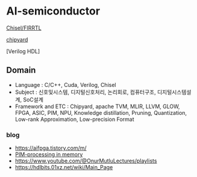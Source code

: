 # AI-semiconductor
 
[Chisel/FIRRTL](https://www.chisel-lang.org/)

[chipyard](https://chipyard.readthedocs.io/en/stable/)

[Verilog HDL]



## Domain
- Language : C/C++, Cuda, Verilog, Chisel
- Subject : 신호및시스템, 디지털신호처리, 논리회로, 컴퓨터구조, 디지털시스템설계, SoC설계
- Framework and ETC : Chipyard, apache TVM, MLIR, LLVM, GLOW, FPGA, ASIC, PIM, NPU, Knowledge distillation, Pruning, Quantization, Low-rank Approximation, Low-precision Format

### blog
- https://aifpga.tistory.com/m/
- [PIM-processing in memory](https://www.upmem.com/ressources/)
- https://www.youtube.com/@OnurMutluLectures/playlists
- https://hdlbits.01xz.net/wiki/Main_Page
